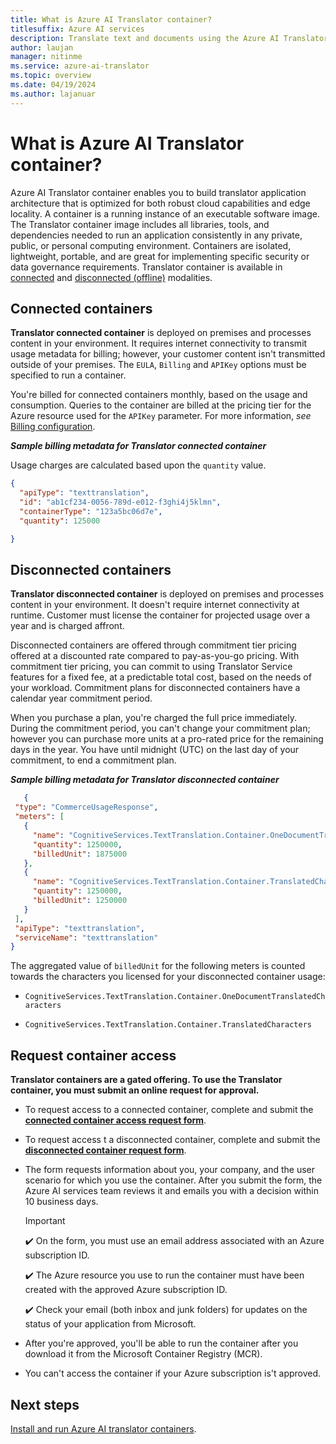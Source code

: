 ```yaml
---
title: What is Azure AI Translator container?
titlesuffix: Azure AI services
description: Translate text and documents using the Azure AI Translator container.
author: laujan
manager: nitinme
ms.service: azure-ai-translator
ms.topic: overview
ms.date: 04/19/2024
ms.author: lajanuar
---
```


# What is Azure AI Translator container?

Azure AI Translator container enables you to build translator application architecture that is optimized for both robust cloud capabilities and edge locality. A container is a running instance of an executable software image. The Translator container image includes all libraries, tools, and dependencies needed to run an application consistently in any private, public, or personal computing environment. Containers are isolated, lightweight, portable, and are great for implementing specific security or data governance requirements. Translator container is available in [connected](#connected-containers) and [disconnected (offline)](#disconnected-containers) modalities.

## Connected containers

**Translator connected container** is deployed on premises and processes content in your environment. It requires internet connectivity to transmit usage metadata for billing; however, your customer content isn't transmitted outside of your premises. The `EULA`, `Billing` and `APIKey` options must be specified to run a container.

You're billed for connected containers monthly, based on the usage and consumption. Queries to the container are billed at the pricing tier for the Azure resource used for the `APIKey` parameter. For more information, *see* [Billing configuration](configuration.md#billing-configuration-setting).

  ***Sample billing metadata for Translator connected container***

  Usage charges are calculated based upon the `quantity` value.

   ```json
   {
     "apiType": "texttranslation",
     "id": "ab1cf234-0056-789d-e012-f3ghi4j5klmn",
     "containerType": "123a5bc06d7e",
     "quantity": 125000

   }
   ```

## Disconnected containers

**Translator disconnected container** is deployed on premises and processes content in your environment. It doesn't require internet connectivity at runtime. Customer must license the container for projected usage over a year and is charged affront.

Disconnected containers are offered through commitment tier pricing offered at a discounted rate compared to pay-as-you-go pricing. With commitment tier pricing, you can commit to using Translator Service features for a fixed fee, at a predictable total cost, based on the needs of your workload. Commitment plans for disconnected containers have a calendar year commitment period.

When you purchase a plan, you're charged the full price immediately. During the commitment period, you can't change your commitment plan; however you can purchase more units at a pro-rated price for the remaining days in the year. You have until midnight (UTC) on the last day of your commitment, to end a commitment plan.

  ***Sample billing metadata for Translator disconnected container***

   ```json
      {
    "type": "CommerceUsageResponse",
    "meters": [
      {
        "name": "CognitiveServices.TextTranslation.Container.OneDocumentTranslatedCharacters",
        "quantity": 1250000,
        "billedUnit": 1875000
      },
      {
        "name": "CognitiveServices.TextTranslation.Container.TranslatedCharacters",
        "quantity": 1250000,
        "billedUnit": 1250000
      }
    ],
    "apiType": "texttranslation",
    "serviceName": "texttranslation"
   }
```

The aggregated value of `billedUnit` for the following meters is counted  towards the characters you licensed for your disconnected container usage:

* `CognitiveServices.TextTranslation.Container.OneDocumentTranslatedCharacters`

* `CognitiveServices.TextTranslation.Container.TranslatedCharacters`

## Request container access

**Translator containers are a gated offering. To use the Translator container, you must submit an online request for approval.**

* To request access to a connected container, complete and submit the [**connected container access request form**](https://aka.ms/csgate-translator).

* To request access t a disconnected container, complete and submit the [**disconnected container request form**](https://aka.ms/csdisconnectedcontainers).

* The form requests information about you, your company, and the user scenario for which you use the container. After you submit the form, the Azure AI services team reviews it and emails you with a decision within 10 business days.

  > [!IMPORTANT]
  > ✔️ On the form, you must use an email address associated with an Azure subscription ID.
  >
  > ✔️ The Azure resource you use to run the container must have been created with the approved Azure subscription ID.
  >
  > ✔️ Check your email (both inbox and junk folders) for updates on the status of your application from Microsoft.

* After you're approved, you'll be able to run the container after you download it from the Microsoft Container Registry (MCR).

* You can't access the container if your Azure subscription is't approved.

## Next steps

[Install and run Azure AI translator containers](install-run.md).